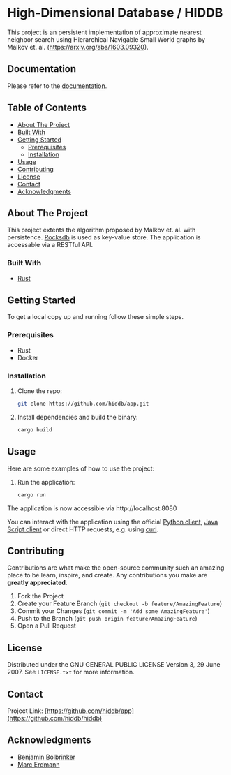
# High-Dimensional Database / HIDDB

This project is an persistent implementation of approximate nearest neighbor search using Hierarchical Navigable Small World graphs by Malkov et. al. (https://arxiv.org/abs/1603.09320).

## Documentation

Please refer to the [documentation](https://docs.hiddb.bebo.tech/).

## Table of Contents

- [About The Project](#about-the-project)
- [Built With](#built-with)
- [Getting Started](#getting-started)
  - [Prerequisites](#prerequisites)
  - [Installation](#installation)
- [Usage](#usage)
- [Contributing](#contributing)
- [License](#license)
- [Contact](#contact)
- [Acknowledgments](#acknowledgments)

## About The Project

This project extents the algorithm proposed by Malkov et. al. with persistence. [Rocksdb](https://rocksdb.org/) is used as key-value store.
The application is accessable via a RESTful API.

### Built With

- [Rust](https://www.rust-lang.org/)

## Getting Started

To get a local copy up and running follow these simple steps.

### Prerequisites

- Rust
- Docker

### Installation

1. Clone the repo:
   ```sh
   git clone https://github.com/hiddb/app.git
   ```
2. Install dependencies and build the binary:
   ```sh
   cargo build
   ```

## Usage

Here are some examples of how to use the project:

1. Run the application:
   ```sh
   cargo run
   ```
The application is now accessible via http://localhost:8080

You can interact with the application using the official [Python client](https://pypi.org/project/hiddb/), [Java Script client](https://www.npmjs.com/package/hiddb) or direct HTTP requests, e.g. using [curl](https://curl.se/).

## Contributing

Contributions are what make the open-source community such an amazing place to be learn, inspire, and create. Any contributions you make are **greatly appreciated**.

1. Fork the Project
2. Create your Feature Branch (`git checkout -b feature/AmazingFeature`)
3. Commit your Changes (`git commit -m 'Add some AmazingFeature'`)
4. Push to the Branch (`git push origin feature/AmazingFeature`)
5. Open a Pull Request

## License

Distributed under the GNU GENERAL PUBLIC LICENSE Version 3, 29 June 2007. See `LICENSE.txt` for more information.

## Contact

Project Link: [https://github.com/hiddb/app](https://github.com/hiddb/hiddb)

## Acknowledgments

- [Benjamin Bolbrinker](https://github.com/benjaminbolbrinker)
- [Marc Erdmann](https://github.com/MarcErdmann)

